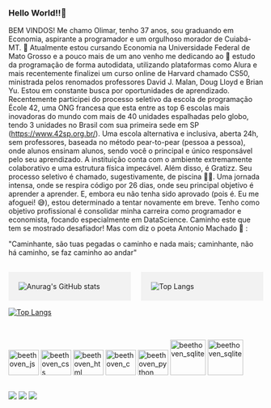 ### Hello World!!👋

BEM VINDOS!
Me chamo Olimar, tenho 37 anos, sou graduando em Economia, aspirante a programador e um orgulhoso morador de Cuiabá-MT. 
🔭 Atualmente estou cursando Economia na Universidade Federal de Mato Grosso e a pouco mais de um ano venho me dedicando ao 🌱 estudo da programação de forma autodidata, utilizando plataformas como Alura e mais recentemente finalizei um curso online de Harvard chamado CS50, ministrada pelos renomados professores David J. Malan, Doug Lloyd e Brian Yu.
Estou em constante busca por oportunidades de aprendizado. Recentemente participei do processo seletivo da escola de programação École 42, uma ONG francesa que esta entre as top 6 escolas mais inovadoras do mundo com mais de 40 unidades espalhadas pelo globo, tendo 3 unidades no Brasil com sua primeira sede em SP (https://www.42sp.org.br/). Uma escola alternativa e inclusiva, aberta 24h, sem professores, baseada no método pear-to-pear (pessoa a pessoa), onde alunos ensinam alunos, sendo você o principal e único responsável pelo seu aprendizado. A instituição conta com o ambiente extremamente colaborativo e uma estrutura física impecável. Além disso, é Gratizz. Seu processo seletivo é chamado, sugestivamente, de piscina 🤽‍♀️. Uma jornada intensa, onde se respira código por 26 dias, onde seu principal objetivo é aprender a aprender.  E, embora eu não tenha sido aprovado (pois é. Eu me afoguei! 😅), estou determinado a tentar novamente em breve.
Tenho como objetivo profissional é consolidar minha carreira como programador e economista, focando especialmente em DataScience. Caminho este que tem se mostrado desafiador! Mas com diz o poeta Antonio Machado 🤔 :

"Caminhante, são tuas pegadas
o caminho e nada mais;
caminhante, não há caminho,
se faz caminho ao andar"

##

<div style="display: grid; grid-template-columns: 1fr 1fr; grid-gap: 20px;">
  <div style="background-color: #f2f2f2; padding: 20px;">
    <a href="https://github.com/Beethovencba/github-readme-stats">
      <img align="left" src="https://github-readme-stats.vercel.app/api?username=Beethovencba&show_icons=true&theme=dark" alt="Anurag's GitHub stats">
    </a>
  </div>
  <div style="background-color: #f2f2f2; padding: 20px;">
    <a href="https://github.com/Beethovencba/github-readme-stats">
      <img align="left" src="https://github-readme-stats.vercel.app/api/top-langs/?username=Beethovencba&layout=compact&theme=radical" alt="Top Langs">
    </a>  
  </div>
</div>


[![Top Langs](https://github-readme-stats.vercel.app/api/top-langs/?username=Beethovencba&hide_progress=true&theme=dark)](https://github.com/Beethovencba/github-readme-stats)

##

<div style="display: inline-block"><br>
  <img aling=center alt= beethoven_js height=50 width=60 src="https://cdn.jsdelivr.net/gh/devicons/devicon/icons/javascript/javascript-original.svg"/>
  <img aling=center alt= beethoven_css height=50 width=60 src="https://cdn.jsdelivr.net/gh/devicons/devicon/icons/css3/css3-plain-wordmark.svg"/>
  <img aling=center alt= beethoven_html height=50 width=60 src="https://cdn.jsdelivr.net/gh/devicons/devicon/icons/html5/html5-plain-wordmark.svg"/>
  <img aling=center alt= beethoven_c height=50 width=60 src="https://cdn.jsdelivr.net/gh/devicons/devicon/icons/c/c-original.svg"/>
<img aling=center alt= beethoven_python height=50 width=60 
src="https://cdn.jsdelivr.net/gh/devicons/devicon/icons/python/python-original.svg"/>  
<img aling=center alt= beethoven_sqlite height=70 width=70
src="https://cdn.jsdelivr.net/gh/devicons/devicon/icons/sqlite/sqlite-original-wordmark.svg" />
<img aling=center alt= beethoven_sqlite height=70 width=70
src="https://cdn.jsdelivr.net/gh/devicons/devicon/icons/flask/flask-original-wordmark.svg" />
 </div>

##

<div>
  <a href="https://www.instagram.com/olimarmartins" target="_blank"><img src= "https://img.shields.io/badge/Instagram-E4405F?style=for-the-badge&logo=instagram&logoColor=white" target="_blanck"></a>
  <a href="https://www.linkedin.com/in/olimardev-contato" target="_blanck"/><img src= "https://img.shields.io/badge/LinkedIn-0077B5?style=for-the-badge&logo=linkedin&logoColor=white" targe="_blanck"></a>
  <a href="mailto: olimar.dev@gmail.com"><img src= "https://img.shields.io/badge/Gmail-D14836?style=for-the-badge&logo=gmail&logoColor=white" targe="_blanck"></a>
</div>
